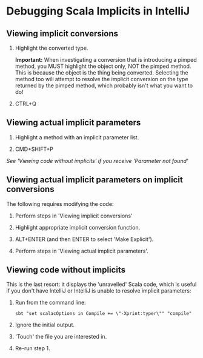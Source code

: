 Debugging Scala Implicits in IntelliJ
=====================================

Viewing implicit conversions
----------------------------

1.  Highlight the converted type.

    **Important:** When investigating a conversion that is introducing a pimped method, you MUST highlight the object only, NOT the pimped method. This is because the object is the thing being converted. Selecting the method too will attempt to resolve the implicit conversion on the type returned by the pimped method, which probably isn't what you want to do!

2.  CTRL+Q


Viewing actual implicit parameters
----------------------------------

1.  Highlight a method with an implicit parameter list.

2.  CMD+SHIFT+P

*See 'Viewing code without implicits' if you receive 'Parameter not found'*

Viewing actual implicit parameters on implicit conversions
----------------------------------------------------------

The following requires modifying the code:

1.  Perform steps in 'Viewing implicit conversions'

2.  Highlight appropriate implicit conversion function.

3.  ALT+ENTER (and then ENTER to select 'Make Explicit').

4.  Perform steps in 'Viewing actual implicit parameters'.

Viewing code without implicits
------------------------------

This is the last resort: it displays the 'unravelled' Scala code, which is useful if you don't have IntelliJ or IntelliJ is unable to
resolve implicit parameters:

1.  Run from the command line:

        sbt "set scalacOptions in Compile += \"-Xprint:typer\"" "compile"

2.  Ignore the initial output.

3.  'Touch' the file you are interested in.

4.  Re-run step 1.
